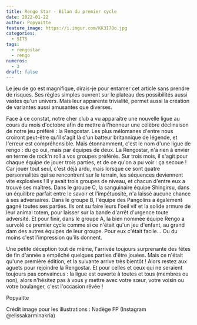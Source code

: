 ```yaml
---
title: Rengo Star - Bilan du premier cycle
date: 2022-01-22
author: Popyaitte
feature_image: https://i.imgur.com/KK3I7Oo.jpg
categories:
  - SITS
tags:
  - rengostar
  - rengo
numeros: 
  - 3
draft: false
---
```


Le jeu de go est magnifique, dirais-je pour entamer cet article sans prendre de risques. Ses règles simples ouvrent sur le plateau des possibilités aussi vastes qu'un univers. Mais leur apparente trivialité, permet aussi la création de variantes aussi amusantes que diverses.

Face à ce constat, notre cher club a vu apparaître une nouvelle ligue au cours du mois d'octobre afin de mettre à l'honneur une célèbre déclinaison de notre jeu préféré : la Rengostar. Les plus mélomanes d'entre nous croiront peut-être qu'il s'agit là d'un batteur britannique de légende, et l'erreur est compréhensible. Mais étonnamment, c'est le nom d'une ligue de rengo : du go oui, mais par équipes de deux. 
La Rengostar, n'a rien à envier en terme de rock'n roll a vos groupes préférés. Sur trois mois, il s'agit pour chaque équipe de jouer trois parties, et de ce qu'on a pu voir : ça secoue ! Car jouer tout seul, c'est déjà ardu, mais lorsque ce sont quatre personnalités qui se rencontrent sur le terrain, les séquences deviennent vite explosives !
Il y avait trois groupes de niveau, et chacun d'entre eux a trouvé ses maîtres. Dans le groupe C, la sanguinaire équipe Shingirsu, dans un équilibre parfait entre le savoir et l'impétuosité, n'a laissé aucune chance à ses adversaires. 
Dans le groupe B, l'équipe des Pangolins a également gagné toutes ses parties. Ils ont su faire leurs l'oeil vif et la solide armure de leur animal totem, pour laisser sur la bande d'arrêt d'urgence toute adversité. 
Et pour finir, dans le groupe A, la bien nommée équipe Rengo a survolé ce premier cycle comme si ce n'était qu'un jeu d'enfant, au grand dam des autres équipes de leur groupe. Pour eux c'était facile... Ou du moins c'est l'impression qu'ils donnent.

Une petite déception tout de même, l'arrivée toujours surprenante des fêtes de fin d'année a empêché quelques parties d'être jouées. Mais ce n'était qu'une première édition, et la suivante arrive très bientôt ! Alors restez aux aguets pour rejoindre la Rengostar. Et pour celles et ceux qui ne seraient toujours pas convaincus : la ligue est ouverte à toutes et tous (membres ou non), alors n'hésitez pas à vous y mettre avec votre sœur, votre voisin ou votre boulanger, c'est l'occasion rêvée !

Popyaitte


Crédit image pour les illustrations : Nadège FP (Instagram @elissakarminakria)
